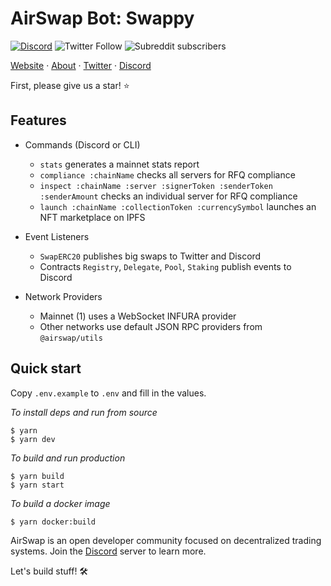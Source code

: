 # AirSwap Bot: Swappy

[![Discord](https://img.shields.io/discord/590643190281928738.svg)](https://chat.airswap.io) ![Twitter Follow](https://img.shields.io/twitter/follow/airswap?style=social) ![Subreddit subscribers](https://img.shields.io/reddit/subreddit-subscribers/AirSwap?style=social)

[Website](https://www.airswap.io/) · [About](https://about.airswap.io/) · [Twitter](https://twitter.com/airswap) · [Discord](https://chat.airswap.io/)

First, please give us a star! ⭐️

## Features

- Commands (Discord or CLI)

  - `stats` generates a mainnet stats report
  - `compliance :chainName` checks all servers for RFQ compliance
  - `inspect :chainName :server :signerToken :senderToken :senderAmount` checks an individual server for RFQ compliance
  - `launch :chainName :collectionToken :currencySymbol` launches an NFT marketplace on IPFS

- Event Listeners

  - `SwapERC20` publishes big swaps to Twitter and Discord
  - Contracts `Registry`, `Delegate`, `Pool`, `Staking` publish events to Discord

- Network Providers
  - Mainnet (1) uses a WebSocket INFURA provider
  - Other networks use default JSON RPC providers from `@airswap/utils`

## Quick start

Copy `.env.example` to `.env` and fill in the values.

_To install deps and run from source_

```
$ yarn
$ yarn dev
```

_To build and run production_

```
$ yarn build
$ yarn start
```

_To build a docker image_

```
$ yarn docker:build
```

AirSwap is an open developer community focused on decentralized trading systems. Join the [Discord](https://chat.airswap.io/) server to learn more.

Let's build stuff! 🛠️
